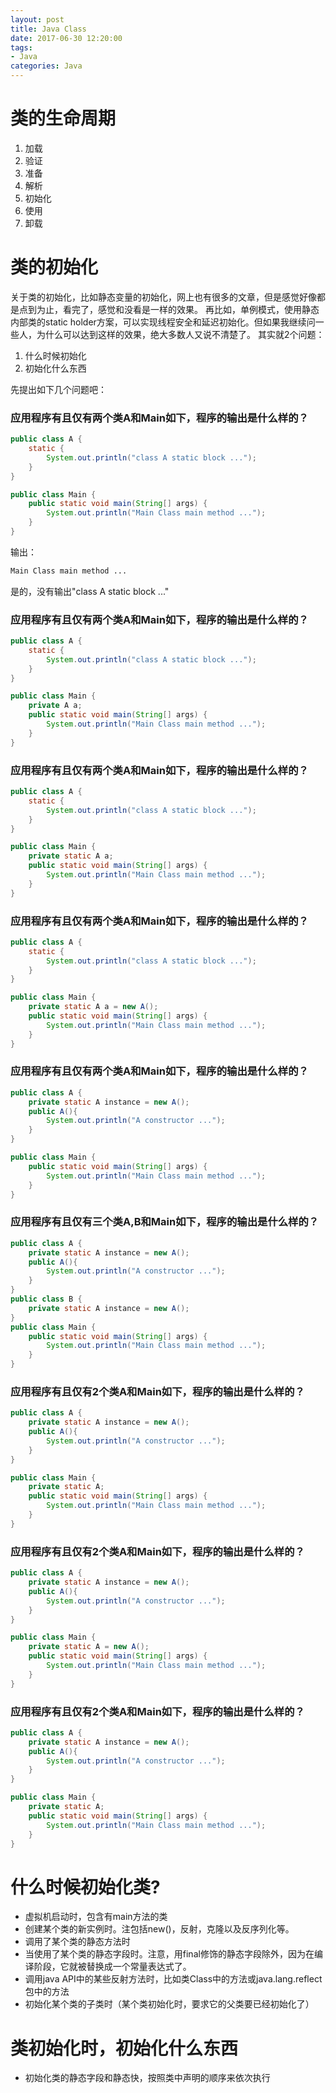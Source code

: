 ```yaml
---
layout: post
title: Java Class
date: 2017-06-30 12:20:00
tags:
- Java
categories: Java
---
```



# 类的生命周期
1. 加载
2. 验证
3. 准备
4. 解析
5. 初始化
6. 使用
7. 卸载

# 类的初始化
关于类的初始化，比如静态变量的初始化，网上也有很多的文章，但是感觉好像都是点到为止，看完了，感觉和没看是一样的效果。
再比如，单例模式，使用静态内部类的static holder方案，可以实现线程安全和延迟初始化。但如果我继续问一些人，为什么可以达到这样的效果，绝大多数人又说不清楚了。
其实就2个问题：    
1. 什么时候初始化    
2. 初始化什么东西    

先提出如下几个问题吧：   
### 应用程序有且仅有两个类A和Main如下，程序的输出是什么样的？
```java
public class A {
    static {
        System.out.println("class A static block ...");
    }
}

public class Main {
    public static void main(String[] args) {
        System.out.println("Main Class main method ...");
    }
}
```
输出：
```bash
Main Class main method ...
```
是的，没有输出"class A static block ..."

### 应用程序有且仅有两个类A和Main如下，程序的输出是什么样的？
```java
public class A {
    static {
        System.out.println("class A static block ...");
    }
}

public class Main {
    private A a;
    public static void main(String[] args) {
        System.out.println("Main Class main method ...");
    }
}
```

<!-- more -->

### 应用程序有且仅有两个类A和Main如下，程序的输出是什么样的？
```java
public class A {
    static {
        System.out.println("class A static block ...");
    }
}

public class Main {
    private static A a;
    public static void main(String[] args) {
        System.out.println("Main Class main method ...");
    }
}
```
### 应用程序有且仅有两个类A和Main如下，程序的输出是什么样的？
```java
public class A {
    static {
        System.out.println("class A static block ...");
    }
}

public class Main {
    private static A a = new A();
    public static void main(String[] args) {
        System.out.println("Main Class main method ...");
    }
}
```
### 应用程序有且仅有两个类A和Main如下，程序的输出是什么样的？
```java
public class A {
    private static A instance = new A();
    public A(){
        System.out.println("A constructor ...");
    }
}

public class Main {
    public static void main(String[] args) {
        System.out.println("Main Class main method ...");
    }
}
```
### 应用程序有且仅有三个类A,B和Main如下，程序的输出是什么样的？
```java
public class A {
    private static A instance = new A();
    public A(){
        System.out.println("A constructor ...");
    }
}
public class B {
    private static A instance = new A();
}
public class Main {
    public static void main(String[] args) {
        System.out.println("Main Class main method ...");
    }
}
```
### 应用程序有且仅有2个类A和Main如下，程序的输出是什么样的？
```java
public class A {
    private static A instance = new A();
    public A(){
        System.out.println("A constructor ...");
    }
}

public class Main {
    private static A;
    public static void main(String[] args) {
        System.out.println("Main Class main method ...");
    }
}
```
### 应用程序有且仅有2个类A和Main如下，程序的输出是什么样的？
```java
public class A {
    private static A instance = new A();
    public A(){
        System.out.println("A constructor ...");
    }
}

public class Main {
    private static A = new A();
    public static void main(String[] args) {
        System.out.println("Main Class main method ...");
    }
}
```
### 应用程序有且仅有2个类A和Main如下，程序的输出是什么样的？
```java
public class A {
    private static A instance = new A();
    public A(){
        System.out.println("A constructor ...");
    }
}

public class Main {
    private static A;
    public static void main(String[] args) {
        System.out.println("Main Class main method ...");
    }
}
```
# 什么时候初始化类?
* 虚拟机启动时，包含有main方法的类
* 创建某个类的新实例时。注包括new()，反射，克隆以及反序列化等。
* 调用了某个类的静态方法时
* 当使用了某个类的静态字段时。注意，用final修饰的静态字段除外，因为在编译阶段，它就被替换成一个常量表达式了。
* 调用java API中的某些反射方法时，比如类Class中的方法或java.lang.reflect包中的方法
* 初始化某个类的子类时（某个类初始化时，要求它的父类要已经初始化了）

# 类初始化时，初始化什么东西
* 初始化类的静态字段和静态快，按照类中声明的顺序来依次执行
